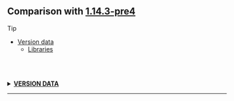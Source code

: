## Comparison with [1.14.3-pre4](https://github.com/PixiGeko/Minecraft-generated-data/tree/1.14.3-pre4)

> [!TIP]
> - [Version data](#version-data)
>     - [Libraries](#version-data-libraries)

<br/><br/>
<details><summary><b><ins>VERSION DATA</ins></b><a name="version-data"></a></summary>
<br/>
<table><tr><th></th><th align="left">1.14.3-pre4</th><th>1.14.3</th></tr><tr><td>World version</td><td><pre>1967</pre></td><td><pre>1968</pre></td></tr><tr><td>Protocol version</td><td><pre>489</pre></td><td><pre>490</pre></td></tr></table>
<h3>Libraries<a name="version-data-libraries"></a></h3>
<details>
<summary>
Versions
</summary>
<table><tr><th></th><th align="left">1.14.3-pre4</th><th>1.14.3</th></tr><tr><td>com.mojang:realms</td><td><pre>1.14.16</pre></td><td><pre>1.14.17</pre></td></tr></table>
</details>
</details>
<hr/>